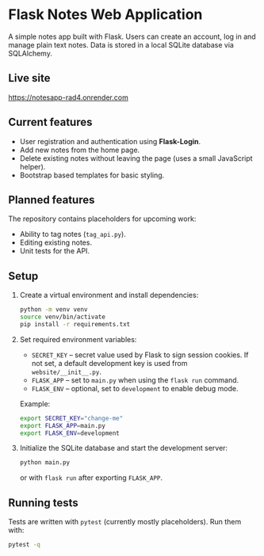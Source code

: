 # Flask Notes Web Application

A simple notes app built with Flask. Users can create an account, log in and manage plain text notes. Data is stored in a local SQLite database via SQLAlchemy.

## Live site

<https://notesapp-rad4.onrender.com>

## Current features

- User registration and authentication using **Flask-Login**.
- Add new notes from the home page.
- Delete existing notes without leaving the page (uses a small JavaScript helper).
- Bootstrap based templates for basic styling.

## Planned features

The repository contains placeholders for upcoming work:

- Ability to tag notes (`tag_api.py`).
- Editing existing notes.
- Unit tests for the API.

## Setup

1. Create a virtual environment and install dependencies:

   ```bash
   python -m venv venv
   source venv/bin/activate
   pip install -r requirements.txt
   ```

2. Set required environment variables:

   - `SECRET_KEY` – secret value used by Flask to sign session cookies. If not set,
     a default development key is used from `website/__init__.py`.
   - `FLASK_APP` – set to `main.py` when using the `flask run` command.
   - `FLASK_ENV` – optional, set to `development` to enable debug mode.

   Example:

   ```bash
   export SECRET_KEY="change-me"
   export FLASK_APP=main.py
   export FLASK_ENV=development
   ```

3. Initialize the SQLite database and start the development server:

   ```bash
   python main.py
   ```

   or with `flask run` after exporting `FLASK_APP`.

## Running tests

Tests are written with `pytest` (currently mostly placeholders). Run them with:

```bash
pytest -q
```

